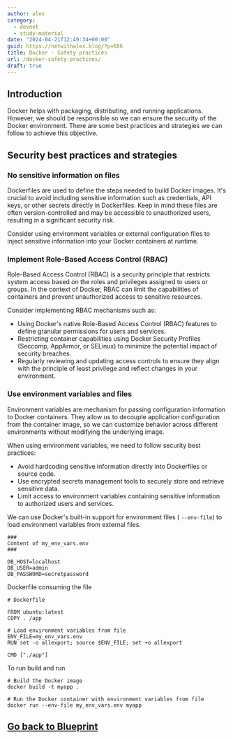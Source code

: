 ```yaml
---
author: alex
category:
  - devnet
  - study-material
date: "2024-04-21T12:49:34+00:00"
guid: https://netwithalex.blog/?p=686
title: Docker - Safety practices
url: /docker-safety-practices/
draft: true
---
```

## Introduction

Docker helps with packaging, distributing, and running applications. However, we should be responsible so we can ensure the security of the Docker environment. There are some best practices and strategies we can follow to achieve this objective.

## Security best practices and strategies

### No sensitive information on files

Dockerfiles are used to define the steps needed to build Docker images. It's crucial to avoid including sensitive information such as credentials, API keys, or other secrets directly in Dockerfiles. Keep in mind these files are often version-controlled and may be accessible to unauthorized users, resulting in a significant security risk.

Consider using environment variables or external configuration files to inject sensitive information into your Docker containers at runtime.

### Implement Role-Based Access Control (RBAC)

Role-Based Access Control (RBAC) is a security principle that restricts system access based on the roles and privileges assigned to users or groups. In the context of Docker, RBAC can limit the capabilities of containers and prevent unauthorized access to sensitive resources.

Consider implementing RBAC mechanisms such as:

- Using Docker's native Role-Based Access Control (RBAC) features to define granular permissions for users and services.
- Restricting container capabilities using Docker Security Profiles (Seccomp, AppArmor, or SELinux) to minimize the potential impact of security breaches.
- Regularly reviewing and updating access controls to ensure they align with the principle of least privilege and reflect changes in your environment.

### Use environment variables and files

Environment variables are mechanism for passing configuration information to Docker containers. They allow us to decouple application configuration from the container image, so we can customize behavior across different environments without modifying the underlying image.

When using environment variables, we need to follow security best practices:

- Avoid hardcoding sensitive information directly into Dockerfiles or source code.
- Use encrypted secrets management tools to securely store and retrieve sensitive data.
- Limit access to environment variables containing sensitive information to authorized users and services.

We can use Docker's built-in support for environment files ( `--env-file`) to load environment variables from external files.

```
###
Content of my_env_vars.env
###

DB_HOST=localhost
DB_USER=admin
DB_PASSWORD=secretpassword
```

Dockerfile consuming the file

```
# Dockerfile

FROM ubuntu:latest
COPY . /app

# Load environment variables from file
ENV_FILE=my_env_vars.env
RUN set -o allexport; source $ENV_FILE; set +o allexport

CMD ["./app"]
```

To run build and run

```
# Build the Docker image
docker build -t myapp .

# Run the Docker container with environment variables from file
docker run --env-file my_env_vars.env myapp
```

## [Go back to Blueprint](/study-devops-blueprint)
